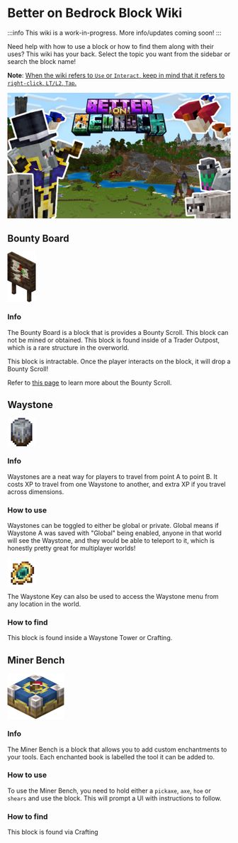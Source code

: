 # Better on Bedrock Block Wiki
:::info
This wiki is a work-in-progress. More info/updates coming soon!
:::

Need help with how to use a block or how to find them along with their uses? This wiki has your back. Select the topic you want from the sidebar or search the block name!

**Note**: <u>When the wiki refers to `Use` or `Interact`, keep in mind that it refers to `right-click`, `LT/L2`, `Tap`.
</u>

![image](/Main/assets/bob-rebrand.png)

## Bounty Board

<div style="display: flex; align-items: center;">
  <img src="/Main/assets/bounty_board.png" alt="Example Image" width="64">
</div>

### Info

The Bounty Board is a block that is provides a Bounty Scroll. This block can not be mined or obtained. This block is found inside of a Trader Outpost, which is a rare structure in the overworld.

This block is intractable. Once the player interacts on the block, it will drop a Bounty Scroll!

Refer to [this page](https://poggy.org/Main/Wiki/items/quests_bounties.html#bounties) to learn more about the Bounty Scroll.

## Waystone

<div style="display: flex; align-items: center;">
  <img src="/Main/assets/waystone.png" alt="Example Image" width="64">
</div>

### Info

Waystones are a neat way for players to travel from point A to point B. It costs XP to travel from one Waystone to another, and extra XP if you travel across dimensions.

### How to use

Waystones can be toggled to either be global or private. Global means if Waystone A was saved with "Global" being enabled, anyone in that world will see the Waystone, and they would be able to teleport to it, which is honestly pretty great for multiplayer worlds!

<div style="display: flex; align-items: center;">
  <img src="/Main/assets/waypoint_marker.png" alt="Example Image" width="64">
</div>

The Waystone Key can also be used to access the Waystone menu from any location in the world.

### How to find

This block is found inside a Waystone Tower or Crafting.

## Miner Bench

<div style="display: flex; align-items: center;">
  <img src="/Main/assets/blocks/enchant_table.png" alt="Example Image" width="128">
</div>

### Info

The Miner Bench is a block that allows you to add custom enchantments to your tools. Each enchanted book is labelled the tool it can be added to.

### How to use

To use the Miner Bench, you need to hold either a `pickaxe`, `axe`, `hoe` or `shears` and use the block. This will prompt a UI with instructions to follow.

### How to find

This block is found via Crafting